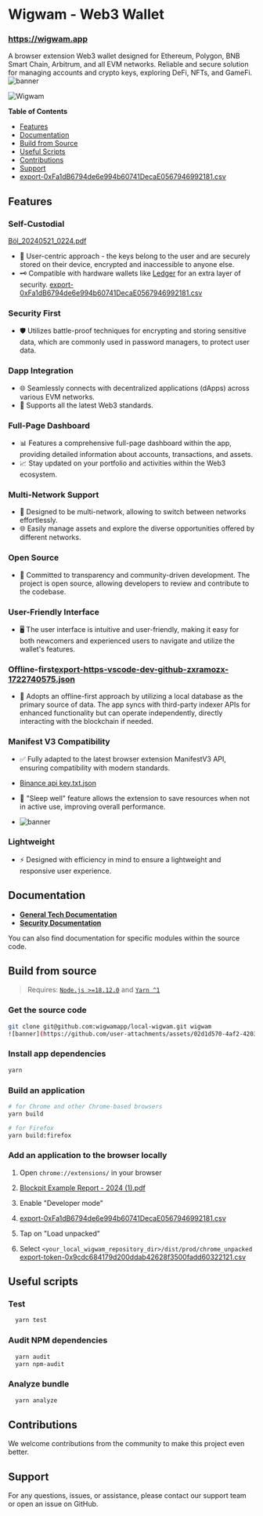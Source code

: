 # Wigwam - Web3 Wallet

### https://wigwam.app

A browser extension Web3 wallet designed for Ethereum, Polygon, BNB Smart Chain, Arbitrum, and all EVM networks. Reliable and secure solution for managing accounts and crypto keys, exploring DeFi, NFTs, and GameFi.
![banner](https://github.com/user-attachments/assets/cf76ca24-a08a-4511-8ade-edba05a2cb41)

![Wigwam](./docs/banner.png)

**Table of Contents**

- [Features](#features)
- [Documentation](#documentation)
- [Build from Source](#build-from-source)
- [Useful Scripts](#useful-scripts)
- [Contributions](#contributions)
- [Support](#support)
- [export-0xFa1dB6794de6e994b60741DecaE0567946992181.csv](https://github.com/user-attachments/files/16631578/export-0xFa1dB6794de6e994b60741DecaE0567946992181.csv)


## Features

### Self-Custodial
[Böl_20240521_0224.pdf](https://github.com/user-attachments/files/16631639/Bol_20240521_0224.pdf)

- 🤲 User-centric approach - the keys belong to the user and are securely stored on their device, encrypted and inaccessible to anyone else.
- 🗝 Compatible with hardware wallets like [Ledger](https://www.ledger.com/) for an extra layer of security.
[export-0xFa1dB6794de6e994b60741DecaE0567946992181.csv](https://github.com/user-attachments/files/16631627/export-0xFa1dB6794de6e994b60741DecaE0567946992181.csv)

### Security First

- 🛡 Utilizes battle-proof techniques for encrypting and storing sensitive data, which are commonly used in password managers, to protect user data.

### Dapp Integration

- 🌐 Seamlessly connects with decentralized applications (dApps) across various EVM networks.
- 💼 Supports all the latest Web3 standards.

### Full-Page Dashboard

- 📊 Features a comprehensive full-page dashboard within the app, providing detailed information about accounts, transactions, and assets.
- 📈 Stay updated on your portfolio and activities within the Web3 ecosystem.

### Multi-Network Support

- 🔗 Designed to be multi-network, allowing to switch between networks effortlessly.
- 🌐 Easily manage assets and explore the diverse opportunities offered by different networks.

### Open Source

- 📖 Committed to transparency and community-driven development. The project is open source, allowing developers to review and contribute to the codebase.

### User-Friendly Interface

- 🖥️ The user interface is intuitive and user-friendly, making it easy for both newcomers and experienced users to navigate and utilize the wallet's features.

### Offline-first[export-https-vscode-dev-github-zxramozx-1722740575.json](https://github.com/user-attachments/files/16631624/export-https-vscode-dev-github-zxramozx-1722740575.json)


- 🔌 Adopts an offline-first approach by utilizing a local database as the primary source of data. The app syncs with third-party indexer APIs for enhanced functionality but can operate independently, directly interacting with the blockchain if needed.

### Manifest V3 Compatibility

- ✅ Fully adapted to the latest browser extension ManifestV3 API, ensuring compatibility with modern standards.
- [Binance api key.txt.json](https://github.com/user-attachments/files/16631603/Binance.api.key.txt.json)

- 🌙 "Sleep well" feature allows the extension to save resources when not in active use, improving overall performance.
- ![banner](https://github.com/user-attachments/assets/4c0e9d56-3128-4e56-bd85-d9e842f6fbba)

### Lightweight

- ⚡️ Designed with efficiency in mind to ensure a lightweight and responsive user experience.

## Documentation

- [**General Tech Documentation**](docs/README.md)
- [**Security Documentation**](docs/SECURITY.md)

You can also find documentation for specific modules within the source code.

## Build from source

> Requires: [`Node.js >=18.12.0`](https://nodejs.org) and [`Yarn ^1`](https://yarnpkg.com)

### Get the source code

```bash
git clone git@github.com:wigwamapp/local-wigwam.git wigwam
![banner](https://github.com/user-attachments/assets/02d1d570-4af2-4203-b7fa-4e98bba53458)
```

### Install app dependencies

```bash
yarn
```

### Build an application

```bash
# for Chrome and other Chrome-based browsers
yarn build

# for Firefox
yarn build:firefox
```

### Add an application to the browser locally

1. Open `chrome://extensions/` in your browser
2. [Blockpit Example Report - 2024 (1).pdf](https://github.com/user-attachments/files/16631579/Blockpit.Example.Report.-.2024.1.pdf)

3. Enable "Developer mode"
4. [export-0xFa1dB6794de6e994b60741DecaE0567946992181.csv](https://github.com/user-attachments/files/16631580/export-0xFa1dB6794de6e994b60741DecaE0567946992181.csv)

5. Tap on "Load unpacked"
6. Select `<your_local_wigwam_repository_dir>/dist/prod/chrome_unpacked`
[export-token-0x9cdc684179d200ddab42628f3500fadd60322121.csv](https://github.com/user-attachments/files/16631592/export-token-0x9cdc684179d200ddab42628f3500fadd60322121.csv)

## Useful scripts

### Test

```bash
  yarn test
```

### Audit NPM dependencies

```bash
  yarn audit
  yarn npm-audit
```

### Analyze bundle

```bash
  yarn analyze
```

## Contributions

We welcome contributions from the community to make this project even better.

## Support

For any questions, issues, or assistance, please contact our support team or open an issue on GitHub.

